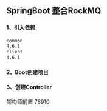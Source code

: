 ## SpringBoot 整合RockMQ



#### 1、引入依赖

```xml
common
4.6.1
client
4.6.1
```

#### 2、Boot创建项目

#### 3、创建Controller



架构师前置 78910


